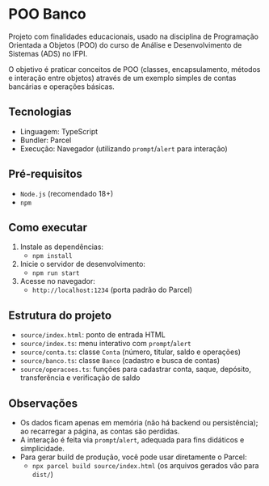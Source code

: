 # POO Banco

Projeto com finalidades educacionais, usado na disciplina de Programação Orientada a Objetos (POO) do curso de Análise e Desenvolvimento de Sistemas (ADS) no IFPI.

O objetivo é praticar conceitos de POO (classes, encapsulamento, métodos e interação entre objetos) através de um exemplo simples de contas bancárias e operações básicas.

## Tecnologias
- Linguagem: TypeScript
- Bundler: Parcel
- Execução: Navegador (utilizando `prompt`/`alert` para interação)

## Pré-requisitos
- `Node.js` (recomendado 18+)
- `npm`

## Como executar
1. Instale as dependências:
   - `npm install`
2. Inicie o servidor de desenvolvimento:
   - `npm run start`
3. Acesse no navegador:
   - `http://localhost:1234` (porta padrão do Parcel)

## Estrutura do projeto
- `source/index.html`: ponto de entrada HTML
- `source/index.ts`: menu interativo com `prompt`/`alert`
- `source/conta.ts`: classe `Conta` (número, titular, saldo e operações)
- `source/banco.ts`: classe `Banco` (cadastro e busca de contas)
- `source/operacoes.ts`: funções para cadastrar conta, saque, depósito, transferência e verificação de saldo

## Observações
- Os dados ficam apenas em memória (não há backend ou persistência); ao recarregar a página, as contas são perdidas.
- A interação é feita via `prompt`/`alert`, adequada para fins didáticos e simplicidade.
- Para gerar build de produção, você pode usar diretamente o Parcel:
  - `npx parcel build source/index.html` (os arquivos gerados vão para `dist/`)
